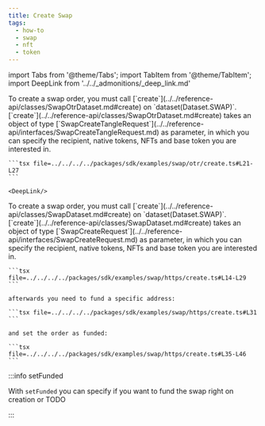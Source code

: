 ```yaml
---
title: Create Swap
tags:
  - how-to
  - swap
  - nft
  - token
---
```


import Tabs from '@theme/Tabs';
import TabItem from '@theme/TabItem';
import DeepLink from '../../_admonitions/_deep_link.md'

<Tabs>
  <TabItem value="otr" label="OTR">
    To create a swap order, you must call [`create`](../../reference-api/classes/SwapOtrDataset.md#create) on `dataset(Dataset.SWAP)`.
    [`create`](../../reference-api/classes/SwapOtrDataset.md#create) takes an object of type [`SwapCreateTangleRequest`](../../reference-api/interfaces/SwapCreateTangleRequest.md) as parameter, in which you can specify the recipient, native tokens, NFTs and base token you are interested in.

    ```tsx file=../../../../packages/sdk/examples/swap/otr/create.ts#L21-L27
    ```

    <DeepLink/>
  </TabItem>  
  <TabItem value="https" label="HTTPS">
    To create a swap order, you must call [`create`](../../reference-api/classes/SwapDataset.md#create) on `dataset(Dataset.SWAP)`.
    [`create`](../../reference-api/classes/SwapDataset.md#create) takes an object of type [`SwapCreateRequest`](../../reference-api/interfaces/SwapCreateRequest.md) as parameter, in which you can specify the recipient, native tokens, NFTs and base token you are interested in.

    ```tsx file=../../../../packages/sdk/examples/swap/https/create.ts#L14-L29
    ```

    afterwards you need to fund a specific address:

    ```tsx file=../../../../packages/sdk/examples/swap/https/create.ts#L31
    ```

    and set the order as funded:

    ```tsx file=../../../../packages/sdk/examples/swap/https/create.ts#L35-L46
    ```
    
  </TabItem>
</Tabs>

:::info setFunded

With `setFunded` you can specify if you want to fund the swap right on creation or TODO

:::
